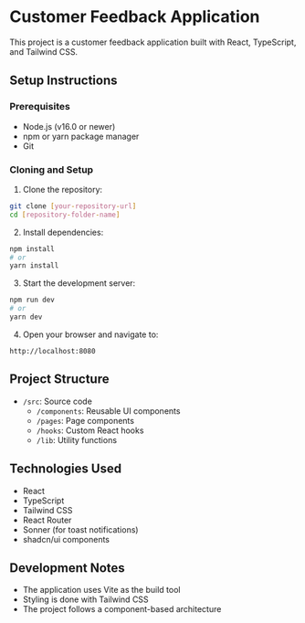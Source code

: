 
# Customer Feedback Application

This project is a customer feedback application built with React, TypeScript, and Tailwind CSS.

## Setup Instructions

### Prerequisites
- Node.js (v16.0 or newer)
- npm or yarn package manager
- Git

### Cloning and Setup
1. Clone the repository:
```bash
git clone [your-repository-url]
cd [repository-folder-name]
```

2. Install dependencies:
```bash
npm install
# or
yarn install
```

3. Start the development server:
```bash
npm run dev
# or
yarn dev
```

4. Open your browser and navigate to:
```
http://localhost:8080
```

## Project Structure
- `/src`: Source code
  - `/components`: Reusable UI components
  - `/pages`: Page components
  - `/hooks`: Custom React hooks
  - `/lib`: Utility functions

## Technologies Used
- React
- TypeScript
- Tailwind CSS
- React Router
- Sonner (for toast notifications)
- shadcn/ui components

## Development Notes
- The application uses Vite as the build tool
- Styling is done with Tailwind CSS
- The project follows a component-based architecture
